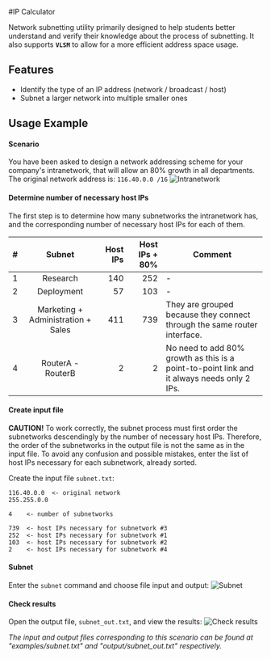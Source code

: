 #IP Calculator

Network subnetting utility primarily designed to help students better understand and verify their knowledge about the process of subnetting. It also supports __`VLSM`__ to allow for a more efficient address space usage.

## Features
* Identify the type of an IP address (network / broadcast / host)
* Subnet a larger network into multiple smaller ones

## Usage Example
#### Scenario
You have been asked to design a network addressing scheme for your company's intranetwork, that will allow an 80% growth in all departments.
The original network address is: `116.40.0.0 /16`
![Intranetwork](https://cloud.githubusercontent.com/assets/5685993/6997814/aff310f2-dbd3-11e4-8345-dc31963b86ce.png)

#### Determine number of necessary host IPs
The first step is to determine how many subnetworks the intranetwork has, and the corresponding number of necessary host IPs for each of them.

| # | Subnet                               | Host IPs  | Host IPs + 80%  | Comment |
|---|:------------------------------------:|----------:|----------------:|---------|
| 1 | Research                             | 140       | 252             | -       |
| 2 | Deployment                           |  57       | 103             | -       |
| 3 | Marketing + Administration + Sales   | 411       | 739             | They are grouped because they connect through the same router interface. |
| 4 | RouterA - RouterB                    |   2       |   2             | No need to add 80% growth as this is a point-to-point link and it always needs only 2 IPs. |

#### Create input file
__CAUTION!__
To work correctly, the subnet process must first order the subnetworks descendingly by the number of necessary host IPs. Therefore, the order of the subnetworks in the output file is not the same as in the input file.
To avoid any confusion and possible mistakes, enter the list of host IPs necessary for each subnetwork, already sorted.

Create the input file `subnet.txt`:
```
116.40.0.0  <- original network
255.255.0.0

4    <- number of subnetworks

739  <- host IPs necessary for subnetwork #3
252  <- host IPs necessary for subnetwork #1
103  <- host IPs necessary for subnetwork #2
2    <- host IPs necessary for subnetwork #4
```

#### Subnet
Enter the `subnet` command and choose file input and output:
![Subnet](https://cloud.githubusercontent.com/assets/5685993/6997684/64eb98cc-dbce-11e4-81b0-ca28f0ec0625.png)

#### Check results
Open the output file, `subnet_out.txt`, and view the results:
![Check results](https://cloud.githubusercontent.com/assets/5685993/6997685/64ef7186-dbce-11e4-9d85-952a78994f8d.png)

_The input and output files corresponding to this scenario can be found at "examples/subnet.txt" and "output/subnet_out.txt" respectively._
